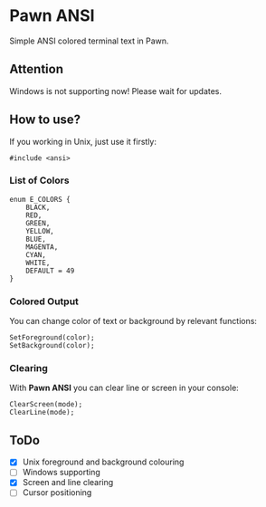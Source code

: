 # Pawn ANSI
Simple ANSI colored terminal text in Pawn.
## Attention
Windows is not supporting now! Please wait for updates.
## How to use?
If you working in Unix, just use it firstly:
```pawn
#include <ansi>
```
### List of Colors
```pawn
enum E_COLORS {
	BLACK,
	RED,
	GREEN,
	YELLOW,
	BLUE,
	MAGENTA,
	CYAN,
	WHITE,
	DEFAULT = 49
}
```
### Colored Output
You can change color of text or background by relevant functions:
```pawn
SetForeground(color);
SetBackground(color);
```
### Clearing
With **Pawn ANSI** you can clear line or screen in your console:
```pawn
ClearScreen(mode);
ClearLine(mode);
```
## ToDo
- [x] Unix foreground and background colouring
- [ ] Windows supporting
- [x] Screen and line clearing
- [ ] Cursor positioning
